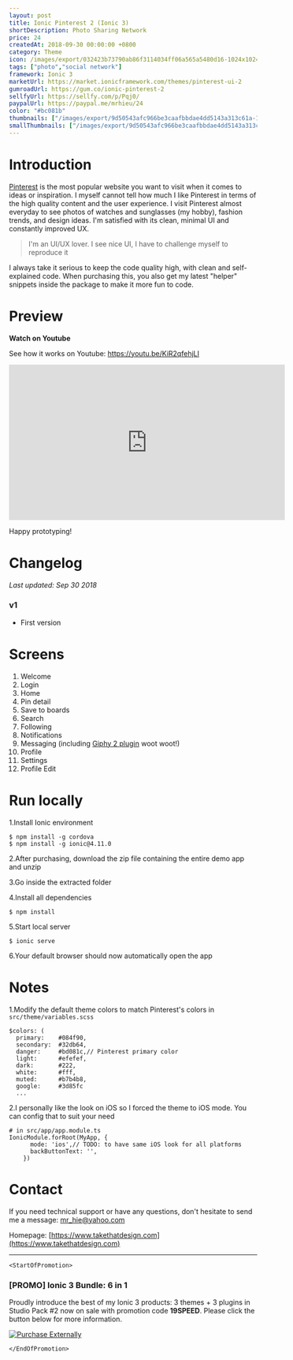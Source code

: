 ```yaml
---
layout: post
title: Ionic Pinterest 2 (Ionic 3)
shortDescription: Photo Sharing Network 
price: 24
createdAt: 2018-09-30 00:00:00 +0800
category: Theme
icon: /images/export/032423b73790ab86f3114034ff06a565a5480d16-1024x1024.jpg
tags: ["photo","social network"]
framework: Ionic 3
marketUrl: https://market.ionicframework.com/themes/pinterest-ui-2
gumroadUrl: https://gum.co/ionic-pinterest-2
sellfyUrl: https://sellfy.com/p/Pqj0/
paypalUrl: https://paypal.me/mrhieu/24
color: "#bc081b"
thumbnails: ["/images/export/9d50543afc966be3caafbbdae4dd5143a313c61a-1242x2208.png","/images/export/8e90fdc185f0cf1f5271e5e8d9306b8cfb6ae7f1-1242x2208.png","/images/export/64826dfa1100f7cd46ca6157a95da89730b113ed-1242x2208.png","/images/export/6791b041bf83853ef9e37c8b20993b6f7fc74c8c-1242x2208.png","/images/export/13c35984fb4722612183f7d01fc56005a9bbfcc6-1242x2208.png","/images/export/c2ed83fc6a8c0c9a34e4c556f589b7d8958d36c5-1242x2208.png","/images/export/8698be89b7507ce92c6d50a0778b5469a4ce97cf-1242x2208.png","/images/export/31cac8526ec8ec62e43e6dd63e389352a0c39d8f-412x734.gif"]
smallThumbnails: ["/images/export/9d50543afc966be3caafbbdae4dd5143a313c61a-1242x2208.png","/images/export/8e90fdc185f0cf1f5271e5e8d9306b8cfb6ae7f1-1242x2208.png","/images/export/64826dfa1100f7cd46ca6157a95da89730b113ed-1242x2208.png"]
---
```


# Introduction

[Pinterest](http://www.pinterest.com/) is the most popular website you want to visit when it comes to ideas or inspiration. I myself cannot tell how much I like Pinterest in terms of the high quality content and the user experience. I visit Pinterest almost everyday to see photos of watches and sunglasses (my hobby), fashion trends, and design ideas. I'm satisfied with its clean, minimal UI and constantly improved UX.

> I'm an UI/UX lover. I see nice UI, I have to challenge myself to reproduce it 

I always take it serious to keep the code quality high, with clean and self-explained code. When purchasing this, you also get my latest "helper" snippets inside the package to make it more fun to code.

# Preview




**Watch on Youtube**

See how it works on Youtube: https://youtu.be/KiR2qfehjLI

<iframe width="560" height="315" src="https://www.youtube.com/embed/KiR2qfehjLI" frameborder="0" allow="accelerometer; autoplay; encrypted-media; gyroscope; picture-in-picture" allowfullscreen></iframe>


Happy prototyping!


# Changelog

*Last updated: Sep 30 2018*

### v1

* First version


# Screens

1. Welcome
2. Login
3. Home
4. Pin detail
5. Save to boards
6. Search
7. Following
8. Notifications
9. Messaging (including [Giphy 2 plugin](https://market.ionicframework.com/plugins/ionic-giphy-2) woot woot!)
10. Profile
11. Settings
12. Profile Edit


# Run locally
1.Install Ionic environment

```
$ npm install -g cordova
$ npm install -g ionic@4.11.0
```

2.After purchasing, download the zip file containing the entire demo app and unzip

3.Go inside the extracted folder

4.Install all dependencies

```
$ npm install
```

5.Start local server
```
$ ionic serve
```

6.Your default browser should now automatically open the app


# Notes

1.Modify the default theme colors to match Pinterest's colors in `src/theme/variables.scss`

```
$colors: (
  primary:    #084f90,
  secondary:  #32db64,
  danger:     #bd081c,// Pinterest primary color
  light:      #efefef,
  dark:       #222,
  white:      #fff,
  muted:      #b7b4b8,
  google:     #3d85fc
  ...
```

2.I personally like the look on iOS so I forced the theme to iOS mode. You can config that to suit your need

```
# in src/app/app.module.ts
IonicModule.forRoot(MyApp, {
      mode: 'ios',// TODO: to have same iOS look for all platforms
      backButtonText: '',
    })
```

# Contact
If you need technical support or have any questions, don't hesitate to send me a message: [mr_hie@yahoo.com](mailto:mr_hie@yahoo.com)

Homepage: [https://www.takethatdesign.com](https://www.takethatdesign.com)


------------------

`<StartOfPromotion>`
### [PROMO] Ionic 3 Bundle: 6 in 1
Proudly introduce the best of my Ionic 3 products: 3 themes + 3 plugins in Studio Pack #2  now on sale with promotion code **19SPEED**. Please click the button below for more information.

[![Purchase Externally](http://bit.ly/2E4p4z3)](https://gum.co/ionic3-ui-bundle)

`</EndOfPromotion>`
